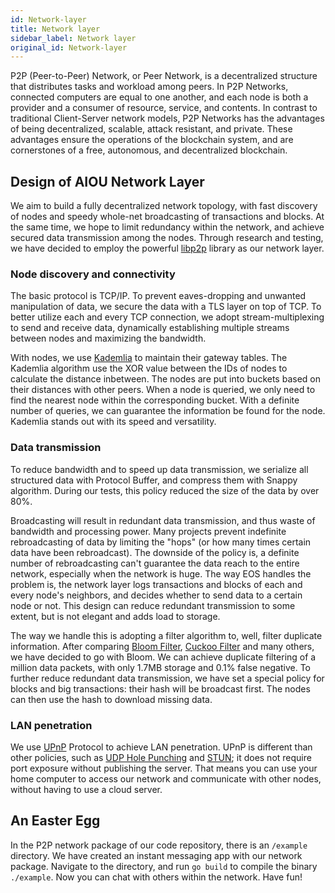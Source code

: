 ```yaml
---
id: Network-layer
title: Network layer
sidebar_label: Network layer
original_id: Network-layer
---
```


P2P (Peer-to-Peer) Network, or Peer Network, is a decentralized structure that distributes tasks and workload among peers. In P2P Networks, connected computers are equal to one another, and each node is both a provider and a consumer of resource, service, and contents. In contrast to traditional Client-Server network models, P2P Networks has the advantages of being decentralized, scalable, attack resistant, and private. These advantages ensure the operations of the blockchain system, and are cornerstones of a free, autonomous, and decentralized blockchain.

## Design of AIOU Network Layer

We aim to build a fully decentralized network topology, with fast discovery of nodes and speedy whole-net broadcasting of transactions and blocks. At the same time, we hope to limit redundancy within the network, and achieve secured data transmission among the nodes. Through research and testing, we have decided to employ the powerful [libp2p](https://github.com/libp2p/go-libp2p) library as our network layer.

### Node discovery and connectivity

The basic protocol is TCP/IP. To prevent eaves-dropping and unwanted manipulation of data, we secure the data with a TLS layer on top of TCP. To better utilize each and every TCP connection, we adopt stream-multiplexing to send and receive data, dynamically establishing multiple streams between nodes and maximizing the bandwidth.

With nodes, we use [Kademlia](https://en.wikipedia.org/wiki/Kademlia) to maintain their gateway tables. The Kademlia algorithm use the XOR value between the IDs of nodes to calculate the distance inbetween. The nodes are put into buckets based on their distances with other peers. When a node is queried, we only need to find the nearest node within the corresponding bucket. With a definite number of queries, we can guarantee the information be found for the node. Kademlia stands out with its speed and versatility.

### Data transmission

To reduce bandwidth and to speed up data transmission, we serialize all structured data with Protocol Buffer, and compress them with Snappy algorithm. During our tests, this policy reduced the size of the data by over 80%.

Broadcasting will result in redundant data transmission, and thus waste of bandwidth and processing power. Many projects prevent indefinite rebroadcasting of data by limiting the "hops" (or how many times certain data have been rebroadcast). The downside of the policy is, a definite number of rebroadcasting can't guarantee the data reach to the entire network, especially when the network is huge. The way EOS handles the problem is, the network layer logs transactions and blocks of each and every node's neighbors, and decides whether to send data to a certain node or not. This design can reduce redundant transmission to some extent, but is not elegant and adds load to storage.

The way we handle this is adopting a filter algorithm to, well, filter duplicate information. After comparing [Bloom Filter](https://en.wikipedia.org/wiki/Bloom_filter), [Cuckoo Filter](https://brilliant.org/wiki/cuckoo-filter) and many others, we have decided to go with Bloom. We can achieve duplicate filtering of a million data packets, with only 1.7MB storage and 0.1% false negative. To further reduce redundant data transmission, we have set a special policy for blocks and big transactions: their hash will be broadcast first. The nodes can then use the hash to download missing data.

### LAN penetration

We use [UPnP](https://en.wikipedia.org/wiki/Universal_Plug_and_Play) Protocol to achieve LAN penetration. UPnP is different than other policies, such as [UDP Hole Punching](https://en.wikipedia.org/wiki/UDP_hole_punching) and [STUN](https://en.wikipedia.org/wiki/STUN); it does not require port exposure without publishing the server. That means you can use your home computer to access our network and communicate with other nodes, without having to use a cloud server.

## An Easter Egg

In the P2P network package of our code repository, there is an `/example` directory. We have created an instant messaging app with our network package. Navigate to the directory, and run `go build` to compile the binary `./example`. Now you can chat with others within the network. Have fun!
